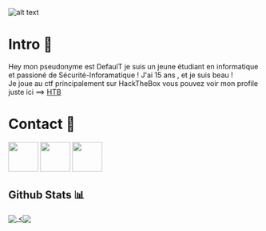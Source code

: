 ![alt text](https://media.giphy.com/media/bGWivjzY9VAmPb11e7/giphy.gif)
# Intro 🚪

Hey mon pseudonyme est DefaulT je suis un jeune étudiant en informatique et passioné de Sécurité-Inforamatique ! J'ai 15 ans , et je suis beau !<br>
Je joue au ctf principalement sur HackTheBox vous pouvez voir mon profile juste ici ==> [HTB](https://app.hackthebox.eu/profile/430640)
# Contact 📝
<a href="https://app.hackthebox.eu/profile/430640"><img src="https://i.imgur.com/pEpAyy6.png" width="60"></a> 
<a href="https://twitter.com/0xDef4ulT"><img src="https://i.imgur.com/EV47iOJ.png" width="60"></a>
<a href="https://discord.gg/UQpMkDYCg2"><img src="https://upload.wikimedia.org/wikipedia/fr/thumb/0/05/Discord.svg/1200px-Discord.svg.png" width="60"><a>
## Github Stats 📊

<a href="https://github.com/xlt-xau-xef-x0d">
  <img align="center" src="https://github-readme-stats.vercel.app/api?username=xlt-xau-xef-x0d&show_icons=true&theme=gotham&?count_private=true&include_all_commits=true">
</a>
 <a href="https://github.com/xlt-xau-xef-x0d"> 
<<img align="center"src="https://github-readme-stats.vercel.app/api/top-langs/?username=xlt-xau-xef-x0d&layout=compact&theme=gotham">
</a>
<br>
